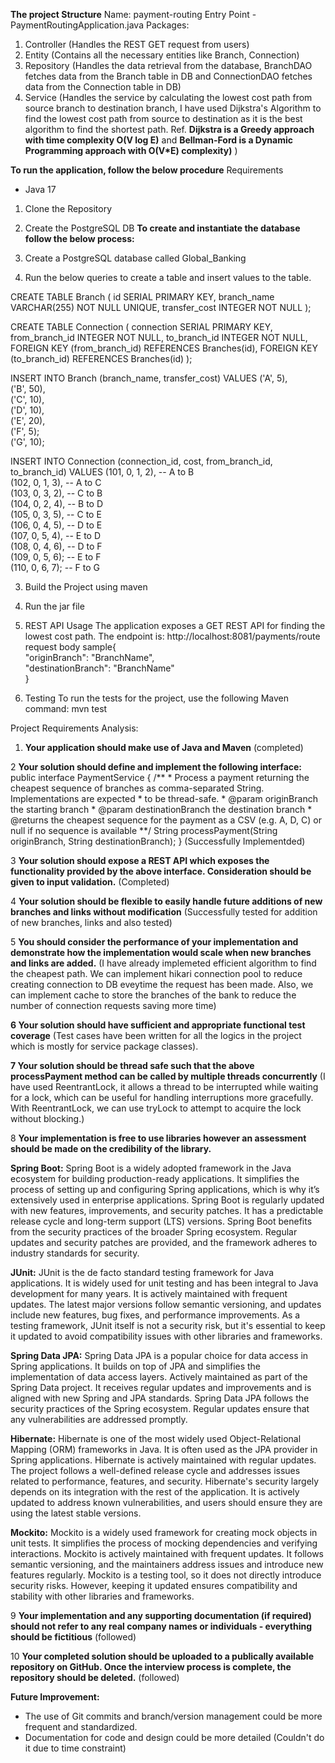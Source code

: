 **The project Structure**
Name: payment-routing
Entry Point - PaymentRoutingApplication.java
Packages: 
1. Controller (Handles the REST GET request from users)
2. Entity (Contains all the necessary entities like Branch, Connection)
3. Repository (Handles the data retrieval from the database, BranchDAO fetches data from the Branch table in DB and ConnectionDAO fetches data from the Connection table in DB)
4. Service (Handles the service by calculating the lowest cost path from source branch to destination branch, I have used Dijkstra's Algorithm to find the lowest cost path from source to destination as it is the best algorithm to find the shortest path. Ref. **Dijkstra is a Greedy approach with time complexity O(V log E)** and **Bellman-Ford is a Dynamic Programming approach with O(V*E) complexity)** )


**To run the application, follow the below procedure**
Requirements
* Java 17

1. Clone the Repository
2. Create the PostgreSQL DB
**To create and instantiate the database follow the below process:**

1. Create a PostgreSQL database called Global_Banking
2. Run the below queries to create a table and insert values to the table.
   
CREATE TABLE Branch (
    id SERIAL PRIMARY KEY,
    branch_name VARCHAR(255) NOT NULL UNIQUE,
    transfer_cost INTEGER NOT NULL
);

CREATE TABLE Connection (
    connection SERIAL PRIMARY KEY,
    from_branch_id INTEGER NOT NULL,
    to_branch_id INTEGER NOT NULL,
    FOREIGN KEY (from_branch_id) REFERENCES Branches(id),
    FOREIGN KEY (to_branch_id) REFERENCES Branches(id)
);

INSERT INTO Branch (branch_name, transfer_cost) VALUES
('A', 5),<br/>
('B', 50),<br/>
('C', 10),<br/>
('D', 10),<br/>
('E', 20),<br/>
('F', 5);<br/>
('G', 10);<br/>



INSERT INTO Connection (connection_id, cost, from_branch_id, to_branch_id) VALUES
(101, 0, 1, 2),  -- A to B<br/>
(102, 0, 1, 3),  -- A to C<br/>
(103, 0, 3, 2),  -- C to B<br/>
(104, 0, 2, 4),  -- B to D<br/>
(105, 0, 3, 5),  -- C to E<br/>
(106, 0, 4, 5),  -- D to E<br/>
(107, 0, 5, 4),  -- E to D<br/>
(108, 0, 4, 6),  -- D to F<br/>
(109, 0, 5, 6);  -- E to F<br/>
(110, 0, 6, 7);  -- F to G<br/>
   
3. Build the Project using maven
4. Run the jar file
5. REST API Usage
The application exposes a GET REST API for finding the lowest cost path. The endpoint is:
http://localhost:8081/payments/route<br/>
request body sample{<br/>
  "originBranch": "BranchName",<br/>
  "destinationBranch": "BranchName"<br/>
}<br/>

7. Testing
To run the tests for the project, use the following Maven command: mvn test


Project Requirements Analysis:

 1. **Your application should make use of Java and Maven** (completed)
 
 2 **Your solution should define and implement the following interface:**
 public interface PaymentService {
    /**
     * Process a payment returning the cheapest sequence of branches as comma-separated String. 
Implementations are expected
     * to be thread-safe.
     * @param originBranch the starting branch
     * @param destinationBranch the destination branch
     * @returns the cheapest sequence for the payment as a CSV (e.g. A, D, C) or null if no sequence is 
available
    **/
    String processPayment(String originBranch, String destinationBranch);
 } 
 (Successfully Implementded)

 3 **Your solution should expose a REST API which exposes the functionality provided by the above interface. Consideration should be given to input validation.** (Completed)

4 **Your solution should be flexible to easily handle future additions of new branches and links without modification**  (Successfully tested for addition of new branches, links and also tested)
 
 5 **You should consider the performance of your implementation and demonstrate how the implementation would scale when new branches and links are added.** (I have already implemeted efficient algorithm to find the cheapest path. We can implement hikari connection pool to reduce creating connection to DB eveytime the request has been made. Also, we can implement cache to store the branches of the bank to reduce the number of connection requests saving more time)

 **6 Your solution should have sufficient and appropriate functional test coverage** (Test cases have been written for all the logics in the project which is mostly for service package classes).
 
 **7 Your solution should be thread safe such that the above processPayment method can be called by multiple threads concurrently** (I have used ReentrantLock, it allows a thread to be interrupted while waiting for a lock, which can be useful for handling interruptions more gracefully. With ReentrantLock, we can use tryLock to attempt to acquire the lock without blocking.)

 
 8 **Your implementation is free to use libraries however an assessment should be made on the credibility of the library.**

**Spring Boot:** Spring Boot is a widely adopted framework in the Java ecosystem for building production-ready applications. It simplifies the process of setting up and configuring Spring applications, which is why it’s extensively used in enterprise applications. Spring Boot is regularly updated with new features, improvements, and security patches. It has a predictable release cycle and long-term support (LTS) versions. Spring Boot benefits from the security practices of the broader Spring ecosystem. Regular updates and security patches are provided, and the framework adheres to industry standards for security.

**JUnit:** JUnit is the de facto standard testing framework for Java applications. It is widely used for unit testing and has been integral to Java development for many years. It is actively maintained with frequent updates. The latest major versions follow semantic versioning, and updates include new features, bug fixes, and performance improvements. As a testing framework, JUnit itself is not a security risk, but it's essential to keep it updated to avoid compatibility issues with other libraries and frameworks.

**Spring Data JPA:** Spring Data JPA is a popular choice for data access in Spring applications. It builds on top of JPA and simplifies the implementation of data access layers. Actively maintained as part of the Spring Data project. It receives regular updates and improvements and is aligned with new Spring and JPA standards. Spring Data JPA follows the security practices of the Spring ecosystem. Regular updates ensure that any vulnerabilities are addressed promptly.

**Hibernate:** Hibernate is one of the most widely used Object-Relational Mapping (ORM) frameworks in Java. It is often used as the JPA provider in Spring applications. Hibernate is actively maintained with regular updates. The project follows a well-defined release cycle and addresses issues related to performance, features, and security. Hibernate's security largely depends on its integration with the rest of the application. It is actively updated to address known vulnerabilities, and users should ensure they are using the latest stable versions.

**Mockito:** Mockito is a widely used framework for creating mock objects in unit tests. It simplifies the process of mocking dependencies and verifying interactions. Mockito is actively maintained with frequent updates. It follows semantic versioning, and the maintainers address issues and introduce new features regularly. Mockito is a testing tool, so it does not directly introduce security risks. However, keeping it updated ensures compatibility and stability with other libraries and frameworks.
 
 9 **Your implementation and any supporting documentation (if required) should not refer to any real company names or individuals - everything should be fictitious** (followed)
 
 10 **Your completed solution should be uploaded to a publically available repository on GitHub. Once the interview process is complete, the repository should be deleted.** (followed)


**Future Improvement:**
* The use of Git commits and branch/version management could be more frequent and standardized.
* Documentation for code and design could be more detailed (Couldn't do it due to time constraint) 
